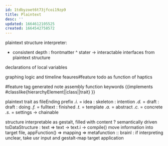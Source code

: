 ```yaml
---
id: 1tdbyzoet6t73jfcoi19zp9
title: Plaintext
desc: ''
updated: 1664612105525
created: 1664542758572
---
```


plaintext structure interpreter:
- consistent depth
  : frontmatter ^
stater -> interactable interfaces from plaintext structure

declarations of local variables

graphing logic and timeline feaures#feature
todo as function of
haptics

#feature tag generated note assembly
function keywords
{{implements #classlike{hierarchyElement||class||trait} }}

plaintext trait as fileEnding prefix
 *.i.* = idea : skeleton : intention
 *.d.* = draft : draft : doing
 *.f.* = fulltext : finished
 *.t.* = template
 *.a.* = abstract
 *.c.* = concrete
 *.s.* = settings
-> chainable

structure interpretable as gestalt,
  filled with content
    ? semantically driven
  toDataStructure : text => text -> text.i
  -> compile() move information into target file,
  appFunction() => mapping
  => metafunction :: brainl : if interpreting unclear, take usr input and gestalt-map target application
